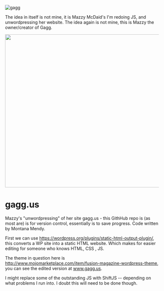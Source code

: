 ![gagg](https://getprowl.com/assets/images/gagg.png)

The idea in itself is not mine, it is Mazzy McDaid's I'm redoing JS, and unwordpressing her website. The idea again is not mine, this is Mazzy the owner/creator of Gagg. 

<img src="http://getprowl.com/assets/images/mazzy.png" width="1400" height="500" />

# gagg.us
Mazzy's "unwordpressing" of her site gagg.us - this GithHub repo is (as most are) is for version control, essentially is to save progress. Code written by Montana Mendy.

First we can use https://wordpress.org/plugins/static-html-output-plugin/, this converts a WP site into a static HTML website. Which makes for easier editing for someone who knows HTML, CSS , JS. 

The theme in question here is http://www.mojomarketplace.com/item/fusion-magazine-wordpress-theme, you can see the edited version at www.gagg.us.

I might replace some of the outstanding JS with ShiftJS -- depending on what problems I run into. I doubt this will need to be done though.
